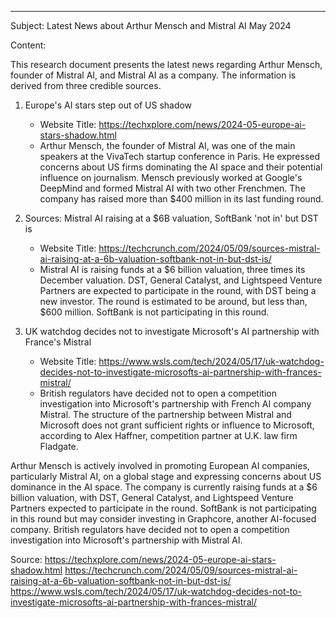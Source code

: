 ---
Subject: Latest News about Arthur Mensch and Mistral AI May 2024

Content:

This research document presents the latest news regarding Arthur Mensch, founder of Mistral AI, and Mistral AI as a company. The information is derived from three credible sources.

1. Europe's AI stars step out of US shadow
   - Website Title: https://techxplore.com/news/2024-05-europe-ai-stars-shadow.html
   - Arthur Mensch, the founder of Mistral AI, was one of the main speakers at the VivaTech startup conference in Paris. He expressed concerns about US firms dominating the AI space and their potential influence on journalism. Mensch previously worked at Google's DeepMind and formed Mistral AI with two other Frenchmen. The company has raised more than $400 million in its last funding round.

2. Sources: Mistral AI raising at a $6B valuation, SoftBank 'not in' but DST is
   - Website Title: https://techcrunch.com/2024/05/09/sources-mistral-ai-raising-at-a-6b-valuation-softbank-not-in-but-dst-is/
   - Mistral AI is raising funds at a $6 billion valuation, three times its December valuation. DST, General Catalyst, and Lightspeed Venture Partners are expected to participate in the round, with DST being a new investor. The round is estimated to be around, but less than, $600 million. SoftBank is not participating in this round.

3. UK watchdog decides not to investigate Microsoft's AI partnership with France's Mistral
   - Website Title: https://www.wsls.com/tech/2024/05/17/uk-watchdog-decides-not-to-investigate-microsofts-ai-partnership-with-frances-mistral/
   - British regulators have decided not to open a competition investigation into Microsoft's partnership with French AI company Mistral. The structure of the partnership between Mistral and Microsoft does not grant sufficient rights or influence to Microsoft, according to Alex Haffner, competition partner at U.K. law firm Fladgate.

Arthur Mensch is actively involved in promoting European AI companies, particularly Mistral AI, on a global stage and expressing concerns about US dominance in the AI space. The company is currently raising funds at a $6 billion valuation, with DST, General Catalyst, and Lightspeed Venture Partners expected to participate in the round. SoftBank is not participating in this round but may consider investing in Graphcore, another AI-focused company. British regulators have decided not to open a competition investigation into Microsoft's partnership with Mistral AI.

Source:
https://techxplore.com/news/2024-05-europe-ai-stars-shadow.html
https://techcrunch.com/2024/05/09/sources-mistral-ai-raising-at-a-6b-valuation-softbank-not-in-but-dst-is/ 
https://www.wsls.com/tech/2024/05/17/uk-watchdog-decides-not-to-investigate-microsofts-ai-partnership-with-frances-mistral/